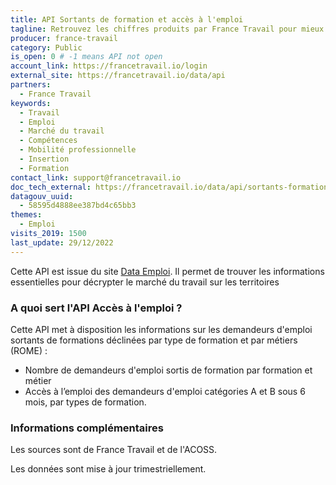 ```yaml
---
title: API Sortants de formation et accès à l'emploi
tagline: Retrouvez les chiffres produits par France Travail pour mieux appréhender les parcours formations des demandeurs d’emploi.
producer: france-travail
category: Public
is_open: 0 # -1 means API not open
account_link: https://francetravail.io/login
external_site: https://francetravail.io/data/api
partners:
  - France Travail
keywords:
  - Travail
  - Emploi
  - Marché du travail
  - Compétences
  - Mobilité professionnelle
  - Insertion
  - Formation
contact_link: support@francetravail.io
doc_tech_external: https://francetravail.io/data/api/sortants-formation-acces-emploi
datagouv_uuid:
  - 58595d4888ee387bd4c65bb3
themes:
  - Emploi
visits_2019: 1500
last_update: 29/12/2022
---
```


Cette API est issue du site [Data Emploi](https://dataemploi.pole-emploi.fr/accueil).
Il permet de  trouver les informations essentielles pour décrypter le marché du travail sur les territoires

### A quoi sert l'API Accès à l'emploi ?

Cette API met à disposition les informations sur les demandeurs d'emploi sortants de formations déclinées par type de formation et par métiers (ROME)  :

- Nombre de demandeurs d'emploi sortis de formation par formation et métier
- Accès à l’emploi des demandeurs d'emploi catégories A et B sous 6 mois, par types de formation.

### Informations complémentaires

Les sources sont de France Travail et de l'ACOSS.

Les données sont mise à jour trimestriellement.
